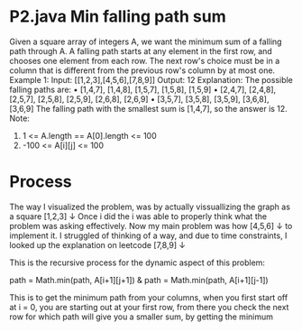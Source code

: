# P2.java Min falling path sum

Given a square array of integers A, we want the minimum sum of a falling path through A.
A falling path starts at any element in the first row, and chooses one element from each row.  The next row's choice must be in a column that is different from the previous row's column by at most one.
Example 1:
Input: [[1,2,3],[4,5,6],[7,8,9]]
Output: 12
Explanation: 
The possible falling paths are:
•	[1,4,7], [1,4,8], [1,5,7], [1,5,8], [1,5,9]
•	[2,4,7], [2,4,8], [2,5,7], [2,5,8], [2,5,9], [2,6,8], [2,6,9]
•	[3,5,7], [3,5,8], [3,5,9], [3,6,8], [3,6,9]
The falling path with the smallest sum is [1,4,7], so the answer is 12.
 Note:
1.	1 <= A.length == A[0].length <= 100
2.	-100 <= A[i][j] <= 100


# Process
The way I visualized the problem, was by actually vissuallizing the graph as a square
[1,2,3]  ↓  Once i did the i was able to properly think what the problem was asking effectively. Now my main problem was how
[4,5,6]  ↓  to implement it. I struggled of thinking of a way, and due to time constraints, I looked up the explanation on leetcode
[7,8,9]  ↓


This is the recursive process for the dynamic aspect of this problem:

path = Math.min(path, A[i+1][j+1]) & path = Math.min(path, A[i+1][j-1])

This is to get the minimum path from your columns, when you first start off at i = 0, you are starting out at your first row, from there you check the next row for which path will give you a smaller sum, by getting the minimum
